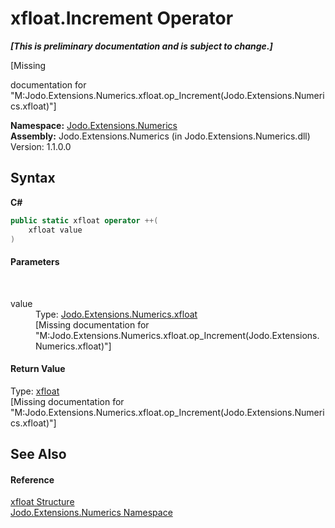 # xfloat.Increment Operator 
 _**\[This is preliminary documentation and is subject to change.\]**_

\[Missing <summary> documentation for "M:Jodo.Extensions.Numerics.xfloat.op_Increment(Jodo.Extensions.Numerics.xfloat)"\]

**Namespace:**&nbsp;<a href="N_Jodo_Extensions_Numerics">Jodo.Extensions.Numerics</a><br />**Assembly:**&nbsp;Jodo.Extensions.Numerics (in Jodo.Extensions.Numerics.dll) Version: 1.1.0.0

## Syntax

**C#**<br />
``` C#
public static xfloat operator ++(
	xfloat value
)
```


#### Parameters
&nbsp;<dl><dt>value</dt><dd>Type: <a href="T_Jodo_Extensions_Numerics_xfloat">Jodo.Extensions.Numerics.xfloat</a><br />\[Missing <param name="value"/> documentation for "M:Jodo.Extensions.Numerics.xfloat.op_Increment(Jodo.Extensions.Numerics.xfloat)"\]</dd></dl>

#### Return Value
Type: <a href="T_Jodo_Extensions_Numerics_xfloat">xfloat</a><br />\[Missing <returns> documentation for "M:Jodo.Extensions.Numerics.xfloat.op_Increment(Jodo.Extensions.Numerics.xfloat)"\]

## See Also


#### Reference
<a href="T_Jodo_Extensions_Numerics_xfloat">xfloat Structure</a><br /><a href="N_Jodo_Extensions_Numerics">Jodo.Extensions.Numerics Namespace</a><br />